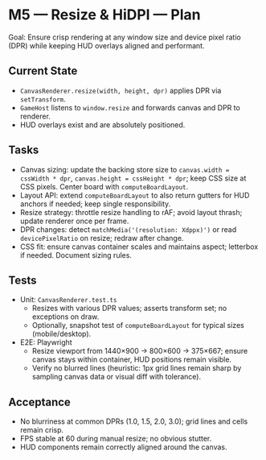 # M5 — Resize & HiDPI — Plan

Goal: Ensure crisp rendering at any window size and device pixel ratio (DPR) while keeping HUD overlays aligned and performant.

## Current State

- `CanvasRenderer.resize(width, height, dpr)` applies DPR via `setTransform`.
- `GameHost` listens to `window.resize` and forwards canvas and DPR to renderer.
- HUD overlays exist and are absolutely positioned.

## Tasks

- Canvas sizing: update the backing store size to `canvas.width = cssWidth * dpr`, `canvas.height = cssHeight * dpr`; keep CSS size at CSS pixels. Center board with `computeBoardLayout`.
- Layout API: extend `computeBoardLayout` to also return gutters for HUD anchors if needed; keep single responsibility.
- Resize strategy: throttle resize handling to rAF; avoid layout thrash; update renderer once per frame.
- DPR changes: detect `matchMedia('(resolution: Xdppx)')` or read `devicePixelRatio` on resize; redraw after change.
- CSS fit: ensure canvas container scales and maintains aspect; letterbox if needed. Document sizing rules.

## Tests

- Unit: `CanvasRenderer.test.ts`
  - Resizes with various DPR values; asserts transform set; no exceptions on draw.
  - Optionally, snapshot test of `computeBoardLayout` for typical sizes (mobile/desktop).
- E2E: Playwright
  - Resize viewport from 1440×900 → 800×600 → 375×667; ensure canvas stays within container, HUD positions remain visible.
  - Verify no blurred lines (heuristic: 1px grid lines remain sharp by sampling canvas data or visual diff with tolerance).

## Acceptance

- No blurriness at common DPRs (1.0, 1.5, 2.0, 3.0); grid lines and cells remain crisp.
- FPS stable at 60 during manual resize; no obvious stutter.
- HUD components remain correctly aligned around the canvas.

